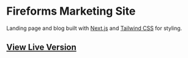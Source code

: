 # Fireforms Marketing Site

Landing page and blog built with [Next.js](https://nextjs.org/) and [Tailwind CSS](https://tailwindcss.com) for styling.

## [View Live Version](https://fireforms.io/)

